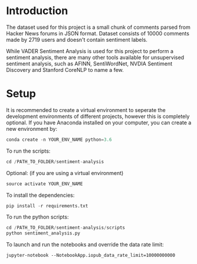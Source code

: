 # Introduction
The dataset used for this project is a small chunk of comments parsed from Hacker News forums in JSON format. Dataset consists of 10000 comments made by 2719 users and doesn't contain sentiment labels.

While VADER Sentiment Analysis is used for this project to perform a sentiment analysis, there are many other tools available for unsupervised sentiment analysis, such as AFINN, SentiWordNet, NVDIA Sentiment Discovery and Stanford CoreNLP to name a few.

# Setup
It is recommended to create a virtual environment to seperate the development environments of different projects, however this is completely optional. If you have Anaconda installed on your computer, you can create a new environment by:
``` python
conda create -n YOUR_ENV_NAME python=3.6
```

To run the scripts:
``` python
cd /PATH_TO_FOLDER/sentiment-analysis
```
Optional: (if you are using a virtual environment)
``` python
source activate YOUR_ENV_NAME
```
To install the dependencies:
``` python
pip install -r requirements.txt
```
To run the python scripts:
``` python
cd /PATH_TO_FOLDER/sentiment-analysis/scripts
python sentiment_analysis.py
```
To launch and run the notebooks and override the data rate limit:
```
jupyter-notebook --NotebookApp.iopub_data_rate_limit=10000000000
```
